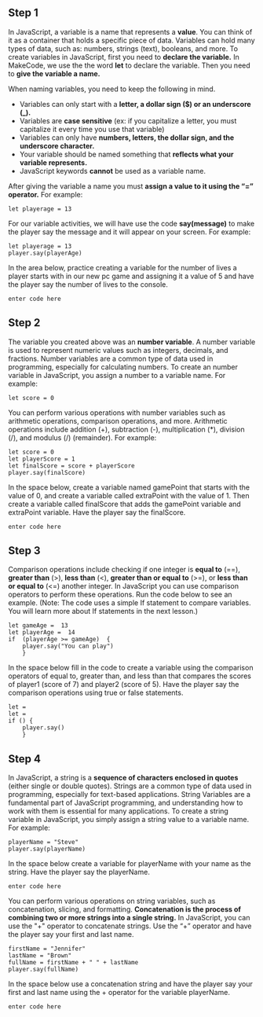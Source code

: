 ## Step 1

In JavaScript, a variable is a name that represents a **value**. You can think of it as a container that holds a specific piece of data. Variables can hold many types of data, such as: numbers, strings (text), booleans, and more. To create variables in JavaScript, first you need to **declare the variable.** In MakeCode, we use the the word **let** to declare the variable.  Then you need to   **give the variable a name.** 

When naming variables, you need to keep the following in mind.

 - Variables can only start with a **letter, a dollar sign ($) or an underscore (_).** 
 - Variables are **case sensitive** (ex: if you capitalize a letter, you must capitalize it every time you use that variable)
 - Variables can only have **numbers, letters, the dollar sign, and the underscore character.**
 - Your variable should be named something that **reflects what your variable represents.** 
 - JavaScript keywords **cannot** be used as a variable name. 

After giving the variable a name you must **assign a value to it using the “=” operator.**
For example:

    let playerage = 13

For our variable activities, we will have use the code **say(message)** to make the player say the message and it will appear on your screen. For example:

    let playerage = 13
    player.say(playerAge)

 In the area below, practice creating a variable for the number of lives a player starts with in our new pc game and assigning it a value of 5 and have the player say the number of lives to the console.

    enter code here

## Step 2

The variable you created above was an **number variable**.  A number variable is used to represent numeric values such as integers, decimals, and fractions. Number variables are a common type of data used in programming, especially for calculating numbers. To create an number variable in JavaScript, you assign a number to a variable name.
For example:

    let score = 0

You can perform various operations with number variables such as arithmetic operations, comparison operations, and more. Arithmetic operations include addition (+), subtraction (-), multiplication (*), division (/), and modulus (/) (remainder).
For example:

    let score = 0
    let playerScore = 1
    let finalScore = score + playerScore
    player.say(finalScore)

In the space below, create a variable named gamePoint that starts with the value of 0, and create a variable called extraPoint with the value of 1. Then create a variable called finalScore that adds the gamePoint variable and extraPoint variable. Have the player say the finalScore.

    enter code here
  

## Step 3

Comparison operations include checking if one integer is **equal to** (==), **greater than** (>), **less than** (<), **greater than or equal to** (>=), or **less than or equal to** (<=) another integer. 
In JavaScript you can use comparison operators to perform these operations.  Run the code below to see an example. (Note:  The code uses a simple If statement to compare variables.  You will learn more about If statements in the next lesson.)

    let gameAge =  13
    let playerAge =  14
    if  (playerAge >= gameAge)  {
	    player.say("You can play")
	    }
    

 In the space below fill in the code to create a variable using the comparison operators of equal to, greater than, and less than that compares the scores of player1 (score of 7) and player2 (score of 5).  Have the player say the comparison operations using true or false statements.

    let = 
    let = 
    if () {
	    player.say()
	    }

## Step 4


In JavaScript, a string is a **sequence of characters enclosed in quotes** (either single or double quotes). Strings are a common type of data used in programming, especially for text-based applications.
 String Variables are a fundamental part of JavaScript programming, and understanding how to work with them is essential for many applications. 
 To create a string variable in JavaScript, you simply assign a string value to a variable name.
 For example:

    playerName = "Steve"
    player.say(playerName)

In the space below create a variable for playerName with your name as the string. Have the player say the playerName.

    enter code here

You can perform various operations on string variables, such as concatenation, slicing, and formatting. **Concatenation is the process of combining two or more strings into a single string.** In JavaScript, you can use the "+" operator to concatenate strings. Use the “+” operator and have the player say your first and last name.

    firstName = "Jennifer"
    lastName = "Brown"
    fullName = firstName + " " + lastName 
    player.say(fullName)

In the space below use a concatenation string and have the player say your first and last name using the + operator for the variable playerName.

    enter code here

    